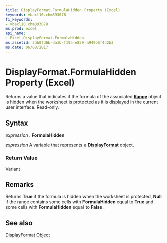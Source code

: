 ```yaml
---
title: DisplayFormat.FormulaHidden Property (Excel)
keywords: vbaxl10.chm893078
f1_keywords:
- vbaxl10.chm893078
ms.prod: excel
api_name:
- Excel.DisplayFormat.FormulaHidden
ms.assetid: 3db0fd6b-da1b-f19a-e859-a949b5f4d2b3
ms.date: 06/08/2017
---
```



# DisplayFormat.FormulaHidden Property (Excel)

Returns a value that indicates if the formula of the associated  **[Range](Excel.Range(objec).md)** object is hidden when the worksheet is protected as it is displayed in the current user interface. Read-only.


## Syntax

 _expression_ . **FormulaHidden**

 _expression_ A variable that represents a **[DisplayFormat](Excel.DisplayFormat.md)** object.


### Return Value

Variant


## Remarks

Returns  **True** if the formula is hidden when the worksheet is protected, **Null** if the range contains some cells with **FormulaHidden** equal to **True** and some cells with **FormulaHidden** equal to **False** .


## See also


[DisplayFormat Object](Excel.DisplayFormat.md)

